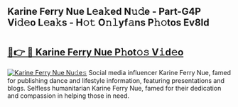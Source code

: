 ## Karine Ferry Nue L𝚎a𝚔ed N𝚞𝚍e - Part-G4P Vi𝚍𝚎o L𝚎a𝚔s - H𝚘𝚝 O𝚗𝚕yf𝚊ns P𝚑𝚘tos Ev8Id

# <h2><a href="http://kff6t0t.oniu.top/?m=Karine+Ferry+Nue">🔗👉 🔴 Karine Ferry Nue P𝚑ot𝚘𝚜 V𝚒d𝚎o</a></h2>

[![Karine Ferry Nue Nu𝚍e𝚜](https://i.imgur.com/0qMVB7G.gif)](http://kff6t0t.oniu.top/?m=Karine+Ferry+Nue)
Social media influencer Karine Ferry Nue, famed for publishing dance and lifestyle information, featuring presentations and blogs. Selfless humanitarian Karine Ferry Nue, famed for their dedication and compassion in helping those in need.  
